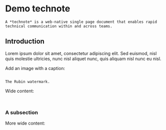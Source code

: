 # Demo technote

```{abstract}
A *technote* is a web-native single page document that enables rapid technical communication within and across teams.
```

## Introduction

Lorem ipsum dolor sit amet, consectetur adipiscing elit. Sed euismod, nisl quis molestie ultricies, nunc nisl aliquet nunc, quis aliquam nisl nunc eu nisl.

Add an image with a caption:

```{figure} rubin-watermark.png

The Rubin watermark.
```

Wide content:

```{rst-class} technote-wide-content
```

```{image} https://placehold.co/1200x400
```

### A subsection

More wide content:

```{rst-class} technote-wide-content
```

```{image} https://placehold.co/1200x400
```
